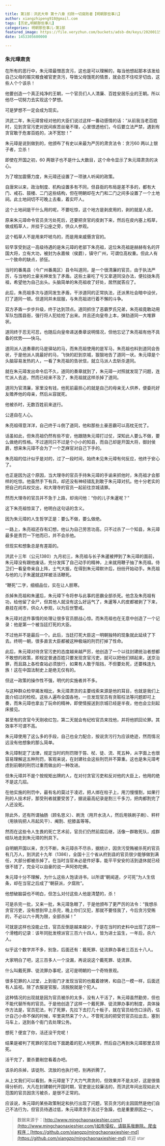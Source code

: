 ```yaml
---

title: 第1部：洪武大帝 第十八章 扫除一切腐败者【明朝那些事儿】
author: xiangzhipeng918@gmail.com
tags: [历史,明朝那些事儿]
categories: 明朝那些事儿-第1部
featured_image: https://file.veryzhun.com/buckets/adsb-dm/keys/20200115-052154-xuggt9dny09gmm26.jpg
date: 1453305600000

---
```


    

### 朱元璋肃贪

            
在所有的恶行中，朱元璋最憎恶贪污，这也是可以理解的，每当他想起那本该发给自己父母的赈灾粮食被官吏贪污，导致父母饿死的情景，就会忍不住咬牙切齿，这些人个个该杀！
            
他要创造一个真正纯净的王朝，一个官员们人人清廉、百姓安居乐业的王朝。所以他尽一切努力去实现这个梦想。
            
可是梦想不一定会成为现实。
            
洪武二年，朱元璋曾经对他的大臣们说过这样一番动感情的话：“从前我当老百姓时，见到贪官污吏对民间疾苦丝毫不理，心里恨透他们，今后要立法严禁，遇到有贪官敢于危害百姓的，决不宽恕！”
            
朱元璋是说到做到的，他颁布了有史以来最为严厉的肃贪法令：贪污60 两以上银子者，立杀！
            
即使在开国之初，60 两银子也不是什么大数目，这个命令显示了朱元璋肃贪的决心。
            
为了增加震慑力度，朱元璋还设置了一项骇人听闻的政策。
            
自唐宋以来，政治制度、机构设置多有不同，但县衙的布局是差不多的，都有大门、戒石、鼓楼、二门这些结构，但在明朝却在大门和二门之间多设置了一个土地祠。此土地祠切不可晚上去看，着实吓人。
            
这个土地祠是干什么用的呢，不要吃惊，这个地方是剥皮用的，剥的就是人皮。
            
原来朱元璋命令官员贪污处死后，还要把贪官的皮剥下来，然后在皮内塞上稻草，做成稻草人，并挂于公座之旁，供众人参观。
            
这个稻草人不是用来吓唬鸟的，而是用来威慑贪官的。
            
较早享受到这一高级待遇的是朱元璋的老部下朱亮祖，这位朱亮祖是赫赫有名的开国大将，立有大功，被封为永嘉候（侯爵），镇守广州，可谓位高权重。但此人有一个致命的缺点，骄狂。
            
当时的番禺县（今广州番禺区）县令叫道同，是一个很清廉的官员，由于执法严厉，与当地的土豪劣绅发生了矛盾。这些土豪吃了亏又拿道同没办法，便拉拢朱亮祖，希望他为自己出头。头脑简单的朱亮祖收了好处，居然就答应了。
            
此后，朱亮祖多次与道同发生矛盾，干涉道同的正常执法，还派黑社会暗中设伏，打了道同一顿。但道同并未屈服，与朱亮祖进行着不懈的斗争。
            
双方矛盾一步步升级，终于达到顶点。道同抓住了恶霸罗氏兄弟，朱亮祖竟敢动用军队包围县衙，强行将人犯给抢了出来。并且还向皇帝上本，弹劾道同一大堆罪状。
            
道同终于忍无可忍，也随后向皇帝递送奏章说明情况，但他忘记了朱亮祖有他不具备的优势——快马。
            
道同派人送奏章的马是驿站的马，而朱亮祖使用的是军马，朱亮祖也料到道同会告状，于是他派人挑最好的马，飞快的赶到京城，狠狠地告了道同一状。朱元璋是个头脑容易发热的人，一看了朱亮祖的告状信，就立马派人去斩杀道同。
            
就在朱元璋发出命令后不久，道同的奏章就到了，朱元璋一对照就发现了问题，连忙派人去追，然而已经来不及了，朱亮祖就这样杀掉了道同。
            
道同为官清廉，家里没有钱，他死前最担心的就是自己的母亲无人供养，便委托好友赡养他的母亲，然后从容就死。
            
他被杀时，无数百姓前来送行。
            
公道自在人心。
            
朱亮祖得意洋洋，自己终于斗倒了道同，他和那些土豪恶霸可以高枕无忧了。
            
话虽如此，但朱亮祖仍然有些不安，他跟随朱元璋打过仗，深知此人要么不做，要么做绝的性格。不过道同只不过是个小小的知县，而自己却是开国大将，御封侯爵，想来朱元璋不会为了一个芝麻官对自己下手的。
            
朱亮祖的估计似乎是对的，过了一段时间，始终未见朱元璋有何反应，他终于安心了。
            
也正是因为这个原因，当大理寺的官员手持朱元璋的手谕来抓他时，朱亮祖才会那样的吃惊。他虽然手下有兵，却还没有神经错乱到敢于朱元璋对抗。他十分老实的把自己的兵权交出，和大理寺的官员一起前往京城请罪。
            
然而大理寺的官员并不急于上路，却询问他：“你的儿子朱暹呢？”
            
这下朱亮祖惊呆了，他明白这句话的含义。
            
因为朱元璋的人生哲学正是：要么不做，要么做绝。
            
一路上，朱亮祖还存有幻想，他认为自己劳苦功高，只不过杀了一个知县，朱元璋最多是责罚一下他而已，并不会杀他。
            
但现实和想象总是有差距的。
            
洪武十三年（公元1380）九月初三，朱亮祖与长子朱暹被押到了朱元璋的面前，朱元璋没有跟他废话，充分发挥了自己动手的精神，上来就用鞭子抽了朱亮祖。侍卫们一看皇帝亲自上阵，士气大振，在得到朱元璋默许后，纷纷开始动手。朱亮祖与他的儿子朱暹就这样被活活鞭死。
            
“鞭死”二字，细细品位，实在让人胆寒。
            
杀掉朱亮祖和朱暹后，朱元璋下令将参与此事的恶霸全部杀死。他念及朱亮祖有功，给他留了全尸，但其他人就没有这么好运气了，朱暹等人的皮都被剥了下来，悬挂在闹市，供众人参观，以为后世警戒。
            
朱元璋对这件事情的处理让很多官员胆战心惊。而朱亮祖也在无意中创造了一个记录：他是第一个被当廷打死的大臣。
            
不过他并不是最后一个。此后，当廷打死大臣这一明朝独特的现象就此延续了下去。终明一朝，很多直言大臣都被这种极端的刑罚打掉了性命。
            
此后，朱元璋对待贪官污吏的态度越来越严厉，他创造了一个以往封建统治者想都不敢想的政策，即规定普通百姓只要发现贪官污吏，就可以把他们绑起来，送京治罪，而且路上各检查站必须放行，如果有人敢于阻挡，不但要处死，还要株连九族！这在中国法制史上是绝无仅有的。
            
但这一政策的操作性不强，明代的实施者并不多。
            
与这种群众检举揭发相比，朱元璋肃贪的主要线索来源是他的耳目，也就是我们上面介绍过的检校。这些人遍布全国各地，一旦发现官员有贪赃枉法等问题即可上奏，而朱元璋也拿出了玩命的精神，即使情报送到京城已经是半夜，他也会立刻起床接见。
            
甚至有的贪官今天刚收红包，第二天就会有纪检官员来找他，并将他抓回论罪。其效率不可谓不高。
            
朱元璋使用了这么多的手段，自己也全力配合，按说贪污行为应该绝迹，然而情况远没有他想象的那么简单。
            
朱元璋制定了法律，规定当时的刑罚限于笞、杖、徒、流、死五种，从字面上也很容易理解这五种刑罚，客观来说，在封建社会这些刑罚并不算重。这也是朱元璋考虑到前朝的刑罚过重而做出的一种改进。
            
但朱元璋并不是个按规矩出牌的人，在对付贪官污吏和反对他的大臣上，他用的绝不是这几招。
            
在他实施的刑罚中，最有名的莫过于凌迟，把人绑在柱子上，用刀慢慢割，如果行刑的人技术好，那受刑者就要受苦了，据说最高纪录是割三千多刀，把肉都割完了人还没死。
            
除此外，还有所谓抽肠（顾名思义）、刷洗（用开水浇人，然后用铁刷子刷）、秤杆（用铁钩把人吊起风干）、阉割、挖膝盖等等。
            
然而在这些令人生畏的死亡艺术前，官员们仍然前腐后继，活像一群敢死队，成群结队地走到朱元璋的刑具下。
            
自明朝开国以来，贪污不断，朱元璋杀不尽杀，据统计，因贪污受贿被杀死的官员有几万人，到洪武十九年（1386），全国十三个省从府到县的官员很少能够做到满任，大部分都被杀掉了。在当时当官未必是件好事，能平平安安的活到退休就已经很不错了，完全可以自豪的说一声阿弥陀佛。
            
朱元璋十分不理解，为什么这些人饱读诗书，以所谓“朝闻道，夕可死”为人生信条，却在当官之后成了“朝获派，夕腐败”。
            
他想破脑袋也不明白，但怎么对付这些人他是清楚的，杀！
            
可是杀完一批，又来一批，朱元璋急眼了，于是他颁布了更严厉的法令：“我想杀贪官污吏，没有想到早上杀完，晚上你们又犯，那就不要怪我了，今后贪污受贿的，不必以六十两为限，全部杀掉！”
            
可就是这样也没能止住，官员反倒是越来越少，于是在当时的史料中出现了这样一个滑稽的记录：该年同批发榜派官三百六十四人，皆为进士监生，一年后，杀六人。
            
似乎这个数字并不多，别急，后面还有：戴死罪、徒流罪办事者三百五十八人。
            
大家明白了吧，这三百多人一个没漏，再说说这个戴死罪、徒流罪。
            
什么叫戴死罪、徒流罪办事呢，这可是明朝的一个奇特景观。
            
很多犯罪的人过堂，上到衙门才发现当官的也戴着镣铐，和自己一模一样，后面还有人监视。除了衣服是官服，活脱脱就是个犯人。
            
这种情况的出现就是因为官员被杀的太多，没有人干活了，朱元璋虽然勤劳，但也不能代替所有的官员。于是他创造了这样一个戴死罪、徒流罪办事的制度，具体操作方法是，官员犯法，判了死罪，先拉下去打几十板子，就在官员给伤口涂药，估计自己小命不保的时候，牢里突然来了个人，不管死活的把受罚官员拉出去，塞到马车上，送到各个衙门去处理公务。
            
想死？便宜了你，活还没干完呢！
            
结果是被判了死罪的官员给下面跪着的犯人判死罪，然后自己再到朱元璋那里去领死。
            
活干完了，要杀要剐您看着办吧。
            
该杀的杀掉，该徒刑、流放的也执行吧，别再折腾了。
            
从上文我们可以看到，朱元璋是下了大力气肃贪的，但效果并不是太好，这是很值得分析的，大凡在封建朝代开国时期，官吏是比较廉洁的，而洪武年间出现如此大范围的官员因贪污被杀，是很不正常的。
            
应该说，朱元璋的某些政策制定和执行出现了问题，官员贪污的主因固然是他们自己不法行为，但官员待遇过低，朱元璋肃贪手法过于急躁，也是重要原因之一。
            
> 数据来源于：[http://www.mingchaonaxieshier.com/](http://www.mingchaonaxieshier.com/)如有侵权，请联系我删除。爬虫程序：[https://github.com/xiangzp/mingchaonaxieshier-md](https://github.com/xiangzp/mingchaonaxieshier-md) 欢迎 star